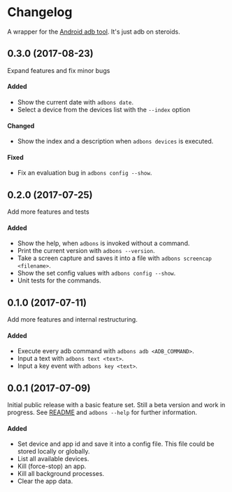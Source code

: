 # Changelog
A wrapper for the [Android adb tool](https://developer.android.com/studio/command-line/adb.html). It's just adb on steroids.

## 0.3.0 (2017-08-23)
Expand features and fix minor bugs

#### Added
- Show the current date with `adbons date`.
- Select a device from the devices list with the `--index` option

#### Changed
- Show the index and a description when `adbons devices` is executed.

#### Fixed
- Fix an evaluation bug in `adbons config --show`.


## 0.2.0 (2017-07-25)
Add more features and tests

#### Added
- Show the help, when `adbons` is invoked without a command.
- Print the current version with `adbons --version`.
- Take a screen capture and saves it into a file with `adbons screencap <filename>`.
- Show the set config values with `adbons config --show`.
- Unit tests for the commands.


## 0.1.0 (2017-07-11)
Add more features and internal restructuring.

#### Added
- Execute every adb command with `adbons adb <ADB_COMMAND>`.
- Input a text with `adbons text <text>`.
- Input a key event with `adbons key <text>`.


## 0.0.1 (2017-07-09)
Initial public release with a basic feature set. Still a beta version and work in progress. See [README](README.md) and `adbons --help` for further information.

#### Added
- Set device and app id and save it into a config file. This file could be stored locally or globally.
- List all available devices.
- Kill (force-stop) an app.
- Kill all background processes.
- Clear the app data.
